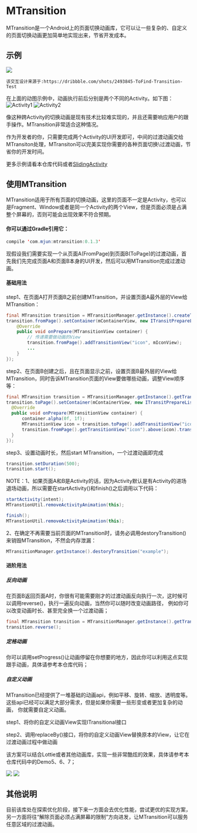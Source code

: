 MTransition
===========================
MTransition是一个Android上的页面切换动画库，它可以让一些复杂的、自定义的页面切换动画更加简单地实现出来，节省开发成本。

## 示例
![](/Introduction/1.gif)

`该交互设计来源于:https://dribbble.com/shots/2493845-ToFind-Transition-Test`

在上面的动图示例中，动画执行前后分别是两个不同的Activity。如下图：  
![](/Introduction/1.png "Activity1") ![](/Introduction/2.png "Activity2")

像这种跨Activity的切换动画是现有技术比较难实现的，并且还需要响应用户的跟手操作。MTransition非常适合这种情况。

作为开发者的你，只需要完成两个Activity的UI开发即可，中间的过渡动画交给MTransiton处理，MTransiton可以完美实现你需要的各种页面切换\过渡动画，节省你的开发时间。

更多示例请看本仓库代码或者[SlidingActivity](https://github.com/HJ-Money/SlidingActivity)

## 使用MTransition

MTransition适用于所有页面的切换动画，这里的页面不一定是Activity，也可以是Fragment、Window或者是同一个Activity的两个View，但是页面必须是占满整个屏幕的，否则可能会出现效果不符合预期。

#### 你可以通过Gradle引用它：
```Java
compile 'com.mjun:mtransition:0.1.3'
```

现假设我们需要实现一个从页面A(FromPage)到页面B(ToPage)的过渡动画，首先我们先完成页面A和页面B本身的UI开发，然后可以用MTransition完成过渡动画。
#### 基础用法

step1、在页面A打开页面B之前创建MTransition，并设置页面A最外层的View给MTransition：
```Java
final MTransition transition = MTransitionManager.getInstance().createTransition("example");
transition.fromPage().setContainer(mContainerView, new ITransitPrepareListener() {
    @Override
    public void onPrepare(MTransitionView container) {
        // 传递需要做动画的View
        transition.fromPage().addTransitionView("icon", mIconView);
        ...
    }
});
```

step2、在页面B创建之后，且在页面显示之前，设置页面B最外层的View给MTransition，同时告诉MTransition页面的View要做哪些动画，调整View顺序等：
```Java
final MTransition transition = MTransitionManager.getInstance().getTransition("example");
transition.toPage().setContainer(mContainerView, new ITransitPrepareListener() {
  @Override
  public void onPrepare(MTransitionView container) {
      container.alpha(0f, 1f);
      MTransitionView icon = transition.toPage().addTransitionView("icon", mImageView);
      transition.fromPage().getTransitionView("icon").above(icon).transitTo(icon, true);
  }
});
```

step3、设置动画时长，然后start MTransition，一个过渡动画即完成
```Java
transition.setDuration(500);
transition.start();
```

NOTE：1、如果页面A和B是Activity的话，因为Activity默认是有Activity的进场退场动画，所以需要在startActivity()和finish()之后调用以下代码：
```Java
startActivity(intent);
MTranstionUtil.removeActivityAnimation(this);
```

```Java
finish();
MTranstionUtil.removeActivityAnimation(this);
```

2、在确定不再需要当前页面的MTransition时，请务必调用destoryTransition()来销毁MTransition，不然会内存泄漏：
```Java
MTransitionManager.getInstance().destoryTransition("example");
```

#### 进阶用法
##### 反向动画
在页面B返回页面A时，你很有可能需要刚才的过渡动画反向执行一次，这时候可以调用reverse()，执行一遍反向动画，当然你可以随时改变动画路径，
例如你可以改变动画时长、甚至完全换一个过渡动画；
```Java
final MTransition transition = MTransitionManager.getInstance().getTransition("example");
transition.reverse();
```

##### 定格动画
你可以调用setProgress()让动画停留在你想要的地方，因此你可以利用这点实现跟手动画，具体请参考本仓库代码；

##### 自定义动画
MTransition已经提供了一堆基础的动画api，例如平移、旋转、缩放、透明度等。这些api已经可以满足大部分需求，但是如果你需要一些形变或者更加复杂的动画，
你就需要自定义动画。

step1、将你的自定义动画View实现ITransitional接口

step2、调用replaceBy()接口，将你的自定义动画View替换原本的View，让它在过渡动画过程中做动画

该方案可以结合Lottie或者其他动画库，实现一些非常酷炫的效果，具体请参考本仓库代码中的Demo5、6、7；

![](/Introduction/2.gif) ![](/Introduction/3.gif)

## 其他说明
目前该库处在探索优化阶段，接下来一方面会去优化性能，尝试更优的实现方案，另一方面将往“解除页面必须占满屏幕的限制”方向进发，让MTransition可以服务
任意区域的过渡动画。
